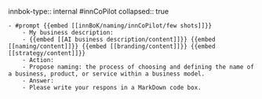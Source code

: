 innbok-type:: internal
#innCoPilot
collapsed:: true

	- #prompt {{embed [[innBoK/naming/innCoPilot/few shots]]}}
		- My business description:
		- {{embed [[AI business description/content]]}} {{embed [[naming/content]]}} {{embed [[branding/content]]}} {{embed [[strategy/content]]}}
		- Action:
		- Propose naming: the process of choosing and defining the name of a business, product, or service within a business model.
		- Answer:
		- Please write your respons in a MarkDown code box.